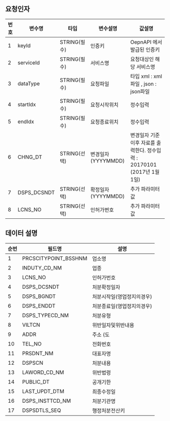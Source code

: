 ## 요청인자

| 번호	 | 변수명          | 	타입         | 	변수설명            | 	값설명                                               |
|-----|--------------|-------------|------------------|----------------------------------------------------|
| 1   | 	keyId       | 	STRING(필수) | 	인증키             | 	OepnAPI 에서 발급된 인증키                                |
| 2   | 	serviceId   | 	STRING(필수) | 	서비스명            | 	요청대상인 해당 서비스명                                     |
| 3   | 	dataType    | 	STRING(필수) | 	요청파일            | 타입	xml : xml파일 , json : json파일                     |
| 4   | 	startIdx    | 	STRING(필수) | 	요청시작위치          | 	정수입력                                              |
| 5   | 	endIdx      | 	STRING(필수) | 	요청종료위치          | 	정수입력                                              |
| 6   | 	CHNG_DT     | 	STRING(선택) | 	변경일자(YYYYMMDD)	 | 변경일자 기준 이후 자료를 출력한다. 정수입력 : 20170101 (2017년 1월 1일) |
| 7   | 	DSPS_DCSNDT | 	STRING(선택) | 	확정일자(YYYYMMDD)  | 	추가 파라미터값                                          |
| 8   | 	LCNS_NO     | 	STRING(선택) | 	인허가번호           | 	추가 파라미터값                                          |

## 데이터 설명

| 순번 | 필드명                   | 설명              |
|----|-----------------------|-----------------|
| 1  | 	PRCSCITYPOINT_BSSHNM | 	업소명            |           
| 2  | 	INDUTY_CD_NM         | 	업종             |            
| 3  | 	LCNS_NO              | 	인허가번호          |         
| 4  | 	DSPS_DCSNDT          | 	처분확정일자         |        
| 5  | 	DSPS_BGNDT           | 	처분시작일(영업정지의경우) | 
| 6  | 	DSPS_ENDDT           | 	처분종료일(영업정지의경우) | 
| 7  | 	DSPS_TYPECD_NM       | 	처분유형           |          
| 8  | 	VILTCN               | 	위반일자및위반내용      |     
| 9  | 	ADDR                 | 	주소 (도          |            
| 10 | 	TEL_NO               | 	전화번호           |          
| 11 | 	PRSDNT_NM            | 	대표자명           |          
| 12 | 	DSPSCN               | 	처분내용           |          
| 13 | 	LAWORD_CD_NM         | 	위반법령           |          
| 14 | 	PUBLIC_DT            | 	공개기한           |          
| 15 | 	LAST_UPDT_DTM        | 	최종수정일          |         
| 16 | 	DSPS_INSTTCD_NM      | 	처분기관명          |         
| 17 | 	DSPSDTLS_SEQ         | 	행정처분전산키        |
